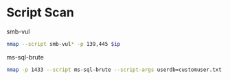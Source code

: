 # Script Scan

smb-vul

``` bash
nmap --script smb-vul* -p 139,445 $ip
```

ms-sql-brute

``` bash
nmap -p 1433 --script ms-sql-brute --script-args userdb=customuser.txt,passdb=custompass.txt <host>
```